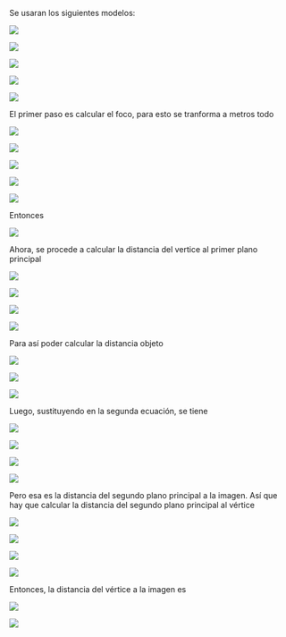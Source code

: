 Se usaran los siguientes modelos:

<img src=
  "http://latex.codecogs.com/gif.latex?\frac{1}{f}=(n_{lente}-1)\left[ \frac{1}{R_1}-\frac{1}{R_2}+\frac{(n_{lente}-1)d}{n_{lente}R_1R_2} \right]" border="0"
/>
 
<img src=
  "http://latex.codecogs.com/gif.latex?S_i=\frac{S_of}{S_o-f}" border="0"
/>

<img src=
  "http://latex.codecogs.com/gif.latex?h_1=\frac{-f(n_{lente}-1)d}{R_2n_{lente}}" border="0"
/>

<img src=
  "http://latex.codecogs.com/gif.latex?h_2=\frac{-f(n_{lente}-1)d}{R_1n_{lente}}" border="0"
/>

<img src=
  "http://latex.codecogs.com/gif.latex?S_o=S+h_1" border="0"
/>

El primer paso es calcular el foco, para esto se tranforma a metros todo

<img src=
  "http://latex.codecogs.com/gif.latex?\frac{1}{f}=(1.5-1)\left[ \frac{1}{0.1m}-\frac{1}{-0.1m}+\frac{(1.5-1)0.2m}{(1.5)(0.1m)(-0.1m)} \right]" border="0"
/>

<img src=
  "http://latex.codecogs.com/gif.latex?\frac{1}{f}=0.5\left[ 10\frac{1}{m}+10\frac{1}{m}+\frac{(0.5)0.2m}{-0.015m^2} \right]" border="0"
/>

<img src=
  "http://latex.codecogs.com/gif.latex?\frac{1}{f}=0.5\left[ 20\frac{1}{m}-\frac{20}{3}\frac{1}{m} \right]" border="0"
/>

<img src=
  "http://latex.codecogs.com/gif.latex?\frac{1}{f}=\frac{1}{2}\left[ \frac{40}{3}\frac{1}{m} \right]" border="0"
/>

<img src=
  "http://latex.codecogs.com/gif.latex?\frac{1}{f}=\frac{20}{3}\frac{1}{m}" border="0"
/>

Entonces

<img src=
  "http://latex.codecogs.com/gif.latex?f=\frac{3}{20}m" border="0"
/>

Ahora, se procede a calcular la distancia del vertice al primer plano principal

<img src=
  "http://latex.codecogs.com/gif.latex?h_1=\frac{-\frac{3}{20}m(1.5-1)0.2m}{(-0.1m)(1.5)}" border="0"
/>

<img src=
  "http://latex.codecogs.com/gif.latex?h_1=\frac{\frac{3}{20}\frac{1}{2}\frac{1}{5}}{\frac{1}{10}\frac{3}{2}}m" border="0"
/>

<img src=
  "http://latex.codecogs.com/gif.latex?h_1=\frac{\frac{3}{200}}{\frac{3}{20}}m" border="0"
/>

<img src=
  "http://latex.codecogs.com/gif.latex?h_1=\frac{1}{10}m" border="0"
/>

Para así poder calcular la distancia objeto

<img src=
  "http://latex.codecogs.com/gif.latex?S_o=0.2m+\frac{1}{10}m" border="0"
/>

<img src=
  "http://latex.codecogs.com/gif.latex?S_o=\frac{2}{10}m+\frac{1}{10}m" border="0"
/>

<img src=
  "http://latex.codecogs.com/gif.latex?S_o=\frac{3}{10}m" border="0"
/>

Luego, sustituyendo en la segunda ecuación, se tiene

<img src=
  "http://latex.codecogs.com/gif.latex?S_i=\frac{\frac{6}{20}m\frac{3}{20}m}{\frac{6}{20}m-\frac{3}{20}m}" border="0"
/>

<img src=
  "http://latex.codecogs.com/gif.latex?S_i=\frac{\frac{18}{20}m^2}{3m}" border="0"
/>

<img src=
  "http://latex.codecogs.com/gif.latex?S_i=\frac{6}{20}m" border="0"
/>

<img src=
  "http://latex.codecogs.com/gif.latex?S_i = 0.3m" border="0"
/>

Pero esa es la distancia del segundo plano principal a la imagen. Así que hay que calcular la distancia del segundo plano principal al vértice

<img src=
  "http://latex.codecogs.com/gif.latex?h_2=\frac{-\frac{3}{20}m(1.5-1)0.2m}{(0.1m)(1.5)}" border="0"
/>

<img src=
  "http://latex.codecogs.com/gif.latex?h_2=-\frac{\frac{3}{20}\frac{1}{2}\frac{1}{5}}{\frac{1}{10}\frac{3}{2}}m" border="0"
/>

<img src=
  "http://latex.codecogs.com/gif.latex?h_2=-\frac{\frac{3}{200}}{\frac{3}{20}}m" border="0"
/>

<img src=
  "http://latex.codecogs.com/gif.latex?h_2=-\frac{1}{10}m" border="0"
/>

Entonces, la distancia del vértice a la imagen es

<img src=
  "http://latex.codecogs.com/gif.latex?S=\frac{3}{10}m-\frac{1}{10}m" border="0"
/>

<img src=
  "http://latex.codecogs.com/gif.latex?S=\frac{2}{10}m" border="0"
/>
